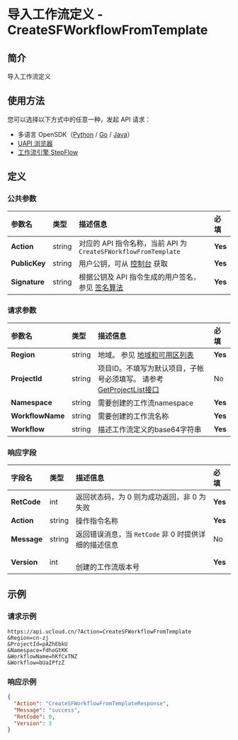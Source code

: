 # 导入工作流定义 - CreateSFWorkflowFromTemplate

## 简介

导入工作流定义





## 使用方法

您可以选择以下方式中的任意一种，发起 API 请求：
- 多语言 OpenSDK（[Python](https://github.com/ucloud/ucloud-sdk-python3) / [Go](https://github.com/ucloud/ucloud-sdk-go) / [Java](https://github.com/ucloud/ucloud-sdk-java)）
- [UAPI 浏览器](https://console.ucloud.cn/uapi/detail?id=CreateSFWorkflowFromTemplate)
- [工作流引擎 StepFlow](https://console.ucloud.cn/stepflow/manage/)

## 定义

### 公共参数

| 参数名 | 类型 | 描述信息 | 必填 |
|:---|:---|:---|:---|
| **Action**     | string  | 对应的 API 指令名称，当前 API 为 `CreateSFWorkflowFromTemplate`                        | **Yes** |
| **PublicKey**  | string  | 用户公钥，可从 [控制台](https://console.ucloud.cn/uapi/apikey) 获取                                             | **Yes** |
| **Signature**  | string  | 根据公钥及 API 指令生成的用户签名，参见 [签名算法](api/summary/signature.md)  | **Yes** |

### 请求参数

| 参数名 | 类型 | 描述信息 | 必填 |
|:---|:---|:---|:---|
| **Region** | string | 地域。 参见 [地域和可用区列表](api/summary/regionlist) |**Yes**|
| **ProjectId** | string | 项目ID。不填写为默认项目，子帐号必须填写。 请参考[GetProjectList接口](api/summary/get_project_list) |No|
| **Namespace** | string | 需要创建的工作流namespace |**Yes**|
| **WorkflowName** | string | 需要创建的工作流名称 |**Yes**|
| **Workflow** | string | 描述工作流定义的base64字符串 |**Yes**|

### 响应字段

| 字段名 | 类型 | 描述信息 | 必填 |
|:---|:---|:---|:---|
| **RetCode** | int | 返回状态码，为 0 则为成功返回，非 0 为失败 |**Yes**|
| **Action** | string | 操作指令名称 |**Yes**|
| **Message** | string | 返回错误消息，当 `RetCode` 非 0 时提供详细的描述信息 |No|
| **Version** | int | 	<br />创建的工作流版本号 |**Yes**|




## 示例

### 请求示例
    
```
https://api.ucloud.cn/?Action=CreateSFWorkflowFromTemplate
&Region=cn-zj
&ProjectId=pAZhEbkU
&Namespace=fdhoGtKK
&WorkflowName=hKfCxTNZ
&Workflow=bUaIPfzZ
```

### 响应示例
    
```json
{
  "Action": "CreateSFWorkflowFromTemplateResponse",
  "Message": "success",
  "RetCode": 0,
  "Version": 3
}
```





